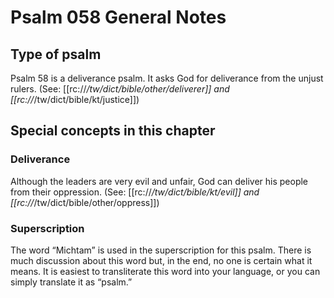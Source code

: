 # Psalm 058 General Notes
## Type of psalm

Psalm 58 is a deliverance psalm. It asks God for deliverance from the unjust rulers. (See: [[rc://*/tw/dict/bible/other/deliverer]] and [[rc://*/tw/dict/bible/kt/justice]])

## Special concepts in this chapter

### Deliverance
Although the leaders are very evil and unfair, God can deliver his people from their oppression. (See: [[rc://*/tw/dict/bible/kt/evil]] and [[rc://*/tw/dict/bible/other/oppress]])

### Superscription
The word “Michtam” is used in the superscription for this psalm. There is much discussion about this word but, in the end, no one is certain what it means. It is easiest to transliterate this word into your language, or you can simply translate it as “psalm.”